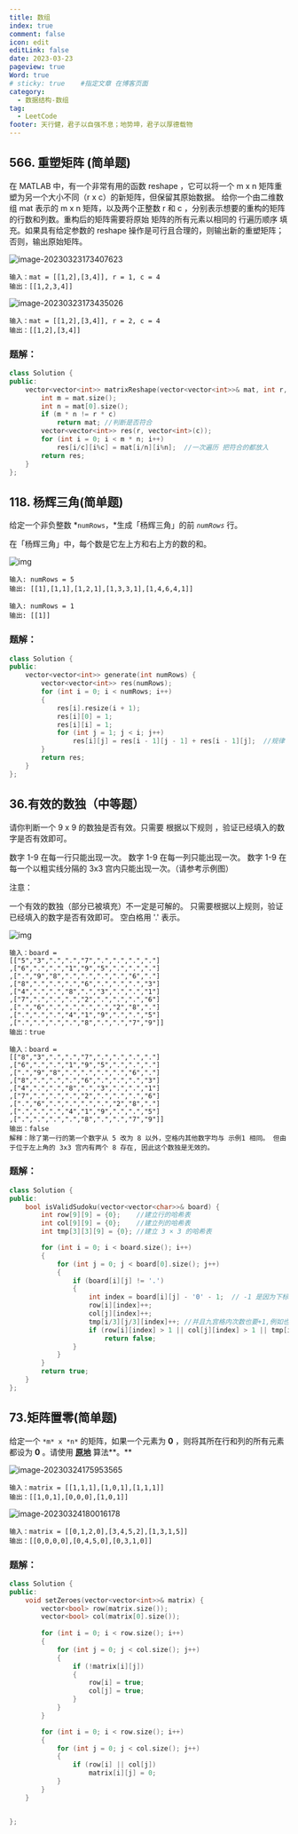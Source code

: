 ```yaml
---
title: 数组
index: true
comment: false
icon: edit
editLink: false
date: 2023-03-23
pageview: true
Word: true
# sticky: true    #指定文章 在博客页面
category:
  - 数据结构-数组
tag: 
  - LeetCode
footer: 天行健，君子以自强不息；地势坤，君子以厚德载物
---
```



## 566. 重塑矩阵 (简单题)

在 MATLAB 中，有一个非常有用的函数 reshape ，它可以将一个 m x n 矩阵重塑为另一个大小不同（r x c）的新矩阵，但保留其原始数据。
给你一个由二维数组 mat 表示的 m x n 矩阵，以及两个正整数 r 和 c ，分别表示想要的重构的矩阵的行数和列数。重构后的矩阵需要将原始
矩阵的所有元素以相同的 行遍历顺序 填充。如果具有给定参数的 reshape 操作是可行且合理的，则输出新的重塑矩阵；否则，输出原始矩阵。

![image-20230323173407623](https://wucq-jj-blog-resources.oss-cn-hangzhou.aliyuncs.com/blog-img/202303231734705.png)

```
输入：mat = [[1,2],[3,4]], r = 1, c = 4
输出：[[1,2,3,4]]
```

![image-20230323173435026](https://wucq-jj-blog-resources.oss-cn-hangzhou.aliyuncs.com/blog-img/202303231734115.png)

```
输入：mat = [[1,2],[3,4]], r = 2, c = 4
输出：[[1,2],[3,4]]
```

### 题解：

```c++
class Solution {
public:
    vector<vector<int>> matrixReshape(vector<vector<int>>& mat, int r, int c) {
        int m = mat.size();
        int n = mat[0].size();
        if (m * n != r * c)
            return mat;	//判断是否符合
        vector<vector<int>> res(r, vector<int>(c));
        for (int i = 0; i < m * n; i++)
            res[i/c][i%c] = mat[i/n][i%n];	//一次遍历 把符合的都放入
        return res;
    }
};
```

## 118. 杨辉三角(简单题)



给定一个非负整数 *`numRows`，*生成「杨辉三角」的前 *`numRows`* 行。

在「杨辉三角」中，每个数是它左上方和右上方的数的和。

![img](https://wucq-jj-blog-resources.oss-cn-hangzhou.aliyuncs.com/blog-img/202303241625540.gif)

```
输入: numRows = 5
输出: [[1],[1,1],[1,2,1],[1,3,3,1],[1,4,6,4,1]]
```

```
输入: numRows = 1
输出: [[1]]
```

### 题解：

```c++
class Solution {
public:
    vector<vector<int>> generate(int numRows) {     
        vector<vector<int>> res(numRows);
        for (int i = 0; i < numRows; i++)
        {
            res[i].resize(i + 1);
            res[i][0] = 1;
            res[i][i] = 1;
            for (int j = 1; j < i; j++)
                res[i][j] = res[i - 1][j - 1] + res[i - 1][j]; 	//规律 在此
        }
        return res;
    }
};
```



## 36.有效的数独（中等题）

请你判断一个 9 x 9 的数独是否有效。只需要 根据以下规则 ，验证已经填入的数字是否有效即可。

数字 1-9 在每一行只能出现一次。
数字 1-9 在每一列只能出现一次。
数字 1-9 在每一个以粗实线分隔的 3x3 宫内只能出现一次。（请参考示例图）


注意：

一个有效的数独（部分已被填充）不一定是可解的。
只需要根据以上规则，验证已经填入的数字是否有效即可。
空白格用 '.' 表示。

![img](https://wucq-jj-blog-resources.oss-cn-hangzhou.aliyuncs.com/blog-img/202303241702152.png)

```
输入：board = 
[["5","3",".",".","7",".",".",".","."]
,["6",".",".","1","9","5",".",".","."]
,[".","9","8",".",".",".",".","6","."]
,["8",".",".",".","6",".",".",".","3"]
,["4",".",".","8",".","3",".",".","1"]
,["7",".",".",".","2",".",".",".","6"]
,[".","6",".",".",".",".","2","8","."]
,[".",".",".","4","1","9",".",".","5"]
,[".",".",".",".","8",".",".","7","9"]]
输出：true
```

```
输入：board = 
[["8","3",".",".","7",".",".",".","."]
,["6",".",".","1","9","5",".",".","."]
,[".","9","8",".",".",".",".","6","."]
,["8",".",".",".","6",".",".",".","3"]
,["4",".",".","8",".","3",".",".","1"]
,["7",".",".",".","2",".",".",".","6"]
,[".","6",".",".",".",".","2","8","."]
,[".",".",".","4","1","9",".",".","5"]
,[".",".",".",".","8",".",".","7","9"]]
输出：false
解释：除了第一行的第一个数字从 5 改为 8 以外，空格内其他数字均与 示例1 相同。 但由于位于左上角的 3x3 宫内有两个 8 存在, 因此这个数独是无效的。
```

### 题解：

```c++
class Solution {
public:
    bool isValidSudoku(vector<vector<char>>& board) {
        int row[9][9] = {0};    //建立行的哈希表
        int col[9][9] = {0};    //建立列的哈希表
        int tmp[3][3][9] = {0}; //建立 3 × 3 的哈希表

        for (int i = 0; i < board.size(); i++)
        {
            for (int j = 0; j < board[0].size(); j++)
            {
                if (board[i][j] != '.')
                {
                    int index = board[i][j] - '0' - 1;  // -1 是因为下标的原因
                    row[i][index]++;
                    col[j][index]++;
                    tmp[i/3][j/3][index]++; //并且九宫格内次数也要+1,例如也是第1行第一列，i/3 j/3会自动定位到所在的小宫格
                    if (row[i][index] > 1 || col[j][index] > 1 || tmp[i/3][j/3][index] > 1)
                        return false;
                }
            }
        }
        return true;
    }
};
```

## 73.矩阵置零(简单题)

给定一个 `*m* x *n*` 的矩阵，如果一个元素为 **0** ，则将其所在行和列的所有元素都设为 **0** 。请使用 **[原地](http://baike.baidu.com/item/原地算法)** 算法**。**

![image-20230324175953565](https://wucq-jj-blog-resources.oss-cn-hangzhou.aliyuncs.com/blog-img/202303241759597.png)

```
输入：matrix = [[1,1,1],[1,0,1],[1,1,1]]
输出：[[1,0,1],[0,0,0],[1,0,1]]
```

![image-20230324180016178](https://wucq-jj-blog-resources.oss-cn-hangzhou.aliyuncs.com/blog-img/202303241800212.png)

```
输入：matrix = [[0,1,2,0],[3,4,5,2],[1,3,1,5]]
输出：[[0,0,0,0],[0,4,5,0],[0,3,1,0]]
```

### 题解：

```c++
class Solution {
public:
    void setZeroes(vector<vector<int>>& matrix) {
        vector<bool> row(matrix.size());
        vector<bool> col(matrix[0].size());
        
        for (int i = 0; i < row.size(); i++)
        {
            for (int j = 0; j < col.size(); j++)
            {
                if (!matrix[i][j])
                {
                    row[i] = true;
                    col[j] = true;
                }
            }
        }

        for (int i = 0; i < row.size(); i++)
        {
            for (int j = 0; j < col.size(); j++)
            {
                if (row[i] || col[j])
                    matrix[i][j] = 0;
            }
        }
    }


};
```




